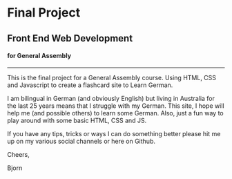 # Final Project
## Front End Web Development
#### for General Assembly
---

This is the final project for a General Assembly course. Using HTML, CSS and Javascript to create a flashcard site to Learn German.

I am bilingual in German (and obviously English) but living in Australia for the last 25 years means that I struggle with my German. This site, I hope will help me (and possible others) to learn some German. Also, just a fun way to play around with some basic HTML, CSS and JS.

If you have any tips, tricks or ways I can do something better please hit me up on my various social channels or here on Github. 

Cheers, 

Bjorn

